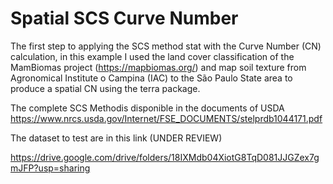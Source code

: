 # Spatial SCS Curve Number

The first step to applying the SCS method stat with the Curve Number (CN) calculation, in this example I used the land cover classification of the MamBiomas project (https://mapbiomas.org/) and map soil texture from Agronomical Institute o Campina (IAC) to the São Paulo State area to produce a spatial CN using the terra package.

The complete SCS Methodis disponible in the documents of USDA https://www.nrcs.usda.gov/Internet/FSE_DOCUMENTS/stelprdb1044171.pdf

The dataset to test are in this link (UNDER REVIEW)

https://drive.google.com/drive/folders/18IXMdb04XiotG8TqD081JJGZex7gmJFP?usp=sharing
